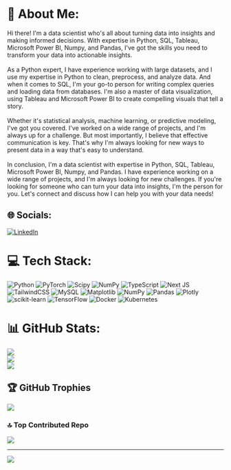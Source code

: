 # 💫 About Me:
Hi there! I'm a data scientist who's all about turning data into insights and making informed decisions. With expertise in Python, SQL, Tableau, Microsoft Power BI, Numpy, and Pandas, I've got the skills you need to transform your data into actionable insights.<br><br>As a Python expert, I have experience working with large datasets, and I use my expertise in Python to clean, preprocess, and analyze data. And when it comes to SQL, I'm your go-to person for writing complex queries and loading data from databases. I'm also a master of data visualization, using Tableau and Microsoft Power BI to create compelling visuals that tell a story.<br><br>Whether it's statistical analysis, machine learning, or predictive modeling, I've got you covered. I've worked on a wide range of projects, and I'm always up for a challenge. But most importantly, I believe that effective communication is key. That's why I'm always looking for new ways to present data in a way that's easy to understand.<br><br>In conclusion, I'm a data scientist with expertise in Python, SQL, Tableau, Microsoft Power BI, Numpy, and Pandas. I have experience working on a wide range of projects, and I'm always looking for new challenges. If you're looking for someone who can turn your data into insights, I'm the person for you. Let's connect and discuss how I can help you with your data needs!


## 🌐 Socials:
[![LinkedIn](https://img.shields.io/badge/LinkedIn-%230077B5.svg?logo=linkedin&logoColor=white)](https://linkedin.com/in/https://www.linkedin.com/in/atique-qayum/) 

# 💻 Tech Stack:
![Python](https://img.shields.io/badge/python-3670A0?style=for-the-badge&logo=python&logoColor=ffdd54) ![PyTorch](https://img.shields.io/badge/PyTorch-%23EE4C2C.svg?style=for-the-badge&logo=PyTorch&logoColor=white) ![Scipy](https://img.shields.io/badge/SciPy-%230C55A5.svg?style=for-the-badge&logo=scipy&logoColor=%white) ![NumPy](https://img.shields.io/badge/numpy-%23013243.svg?style=for-the-badge&logo=numpy&logoColor=white) ![TypeScript](https://img.shields.io/badge/typescript-%23007ACC.svg?style=for-the-badge&logo=typescript&logoColor=white) ![Next JS](https://img.shields.io/badge/Next-black?style=for-the-badge&logo=next.js&logoColor=white) ![TailwindCSS](https://img.shields.io/badge/tailwindcss-%2338B2AC.svg?style=for-the-badge&logo=tailwind-css&logoColor=white) ![MySQL](https://img.shields.io/badge/mysql-%2300000f.svg?style=for-the-badge&logo=mysql&logoColor=white) ![Matplotlib](https://img.shields.io/badge/Matplotlib-%23ffffff.svg?style=for-the-badge&logo=Matplotlib&logoColor=black) ![NumPy](https://img.shields.io/badge/numpy-%23013243.svg?style=for-the-badge&logo=numpy&logoColor=white) ![Pandas](https://img.shields.io/badge/pandas-%23150458.svg?style=for-the-badge&logo=pandas&logoColor=white) ![Plotly](https://img.shields.io/badge/Plotly-%233F4F75.svg?style=for-the-badge&logo=plotly&logoColor=white) ![scikit-learn](https://img.shields.io/badge/scikit--learn-%23F7931E.svg?style=for-the-badge&logo=scikit-learn&logoColor=white) ![TensorFlow](https://img.shields.io/badge/TensorFlow-%23FF6F00.svg?style=for-the-badge&logo=TensorFlow&logoColor=white) ![Docker](https://img.shields.io/badge/docker-%230db7ed.svg?style=for-the-badge&logo=docker&logoColor=white) ![Kubernetes](https://img.shields.io/badge/kubernetes-%23326ce5.svg?style=for-the-badge&logo=kubernetes&logoColor=white)
# 📊 GitHub Stats:
![](https://github-readme-stats.vercel.app/api?username=Atique-Qayum&theme=dark&hide_border=false&include_all_commits=false&count_private=false)<br/>
![](https://github-readme-streak-stats.herokuapp.com/?user=Atique-Qayum&theme=dark&hide_border=false)<br/>
![](https://github-readme-stats.vercel.app/api/top-langs/?username=Atique-Qayum&theme=dark&hide_border=false&include_all_commits=false&count_private=false&layout=compact)

## 🏆 GitHub Trophies
![](https://github-profile-trophy.vercel.app/?username=Atique-Qayum&theme=darkhub&no-frame=false&no-bg=true&margin-w=4)

### 🔝 Top Contributed Repo
![](https://github-contributor-stats.vercel.app/api?username=Atique-Qayum&limit=5&theme=dark&combine_all_yearly_contributions=true)

---
[![](https://visitcount.itsvg.in/api?id=Atique-Qayum&icon=5&color=0)](https://visitcount.itsvg.in)

<!-- Proudly created with GPRM ( https://gprm.itsvg.in ) -->
